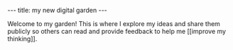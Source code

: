 --- title: my new digital garden ---


Welcome to my garden! This is where I explore my ideas and share them publicly so others can read and provide feedback to help me [[improve my thinking]].
